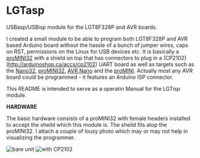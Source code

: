 # LGTasp
USBasp/USBisp module for the LGT8F328P and AVR boards.

I created a small module to be able to program both LGT8F328P and AVR based Arduino board without the hassle of a bunch of jumper wires, caps on RST, permissions on the Linux for USB devices etc.  It is basically a [proMINI32](https://arduinoshop.ca/lgt8f328/promini32) with a shield on top that has connectors to plug in a (CP2102)(http://arduinoshop.ca/accs/cp2102) UART board as well as targets such as the [Nano32](http://arduinoshop.ca/lgt8f328/nano32), [proMINI32](http://arduinoshop.ca/lgt8f328/promini32), [AVR Nano](http://arduinoshop.ca/atmelbased/arduino-nano) and the [proMINI](http://arduinoshop.ca/atmelbased/promini5).  Actually most any AVR board could be programmed - it features an Arduino ISP connector.

This README is intended to serve as a operatin Manual for the LGTisp module.

**HARDWARE**

The basic hardware consists of a proMINI32 with female headers installed to accept the sheild which this module is.  The sheild fits atop the proMINI32.    I attach a couple of lousy photo which may or may not help in visualizing the programmer.

![bare unit](https://arduinoshop.ca/images/multiISP_0_360.png) ![with CP2102](https://arduinoshop.ca/images/multiISP_1_360.png) 
